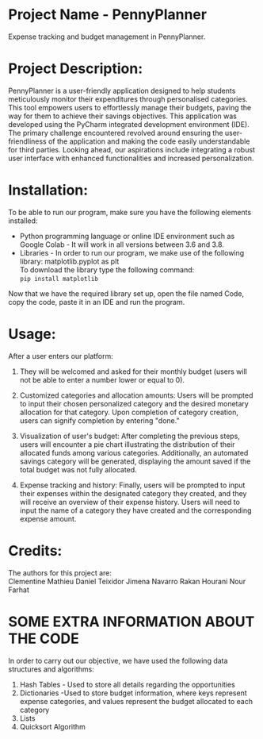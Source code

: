 # Project Name - PennyPlanner

Expense tracking and budget management in PennyPlanner.

# Project Description:

PennyPlanner is a user-friendly application designed to help students meticulously monitor their expenditures through personalised categories. This tool empowers users to effortlessly manage their budgets, paving the way for them to achieve their savings objectives.
This application was developed using the PyCharm integrated development environment (IDE). The primary challenge encountered revolved around ensuring the user-friendliness of the application and making the code easily understandable for third parties. Looking ahead, our aspirations include integrating a robust user interface with enhanced functionalities and increased personalization.

# Installation:

To be able to run our program, make sure you have the following elements installed:

  - Python programming language or online IDE environment such as Google Colab - It will work in all versions between 3.6 and 3.8. 
  - Libraries - In order to run our program, we make use of the following library: matplotlib.pyplot as plt  
        To download the library type the following command:   
    ```pip install matplotlib ``` 
  
  Now that we have the required library set up, open the file named Code, copy the code, paste it in an IDE and run the program. 

# Usage:

After a user enters our platform:

1) They will be welcomed and asked for their monthly budget (users will not be able to enter a number lower or equal to 0).
 

2) Customized categories and allocation amounts: Users will be prompted to input their chosen personalized category and the desired monetary allocation for that category. Upon completion of category creation, users can signify completion by entering "done."


3) Visualization of user's budget: After completing the previous steps, users will encounter a pie chart illustrating the distribution of their allocated funds among various categories. Additionally, an automated savings category will be generated, displaying the amount saved if the total budget was not fully allocated.


4) Expense tracking and history: Finally, users will be prompted to input their expenses within the designated category they created, and they will receive an overview of their expense history. Users will need to input the name of a category they have created and the corresponding expense amount.




# Credits:
The authors for this project are:   
Clementine Mathieu 
Daniel Teixidor
Jimena Navarro
Rakan Hourani 
Nour Farhat

# SOME EXTRA INFORMATION ABOUT THE CODE
In order to carry out our objective, we have used the following data structures and algorithms:

  1. Hash Tables - Used to store all details regarding the opportunities
  2.  Dictionaries -Used to store budget information, where keys represent expense categories, and values represent the budget allocated to each category
  3. Lists
  4. Quicksort Algorithm 
 

